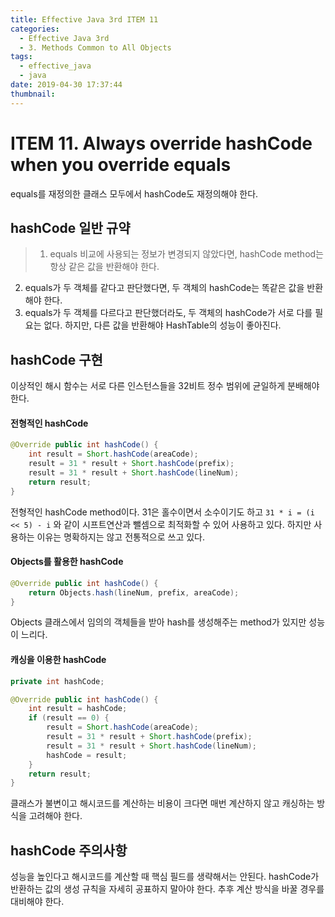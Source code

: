 ```yaml
---
title: Effective Java 3rd ITEM 11
categories:
  - Effective Java 3rd
  - 3. Methods Common to All Objects
tags:
  - effective_java
  - java
date: 2019-04-30 17:37:44
thumbnail:
---
```


# ITEM 11. Always override hashCode when you override equals
equals를 재정의한 클래스 모두에서 hashCode도 재정의해야 한다.

## hashCode 일반 규약
> 1. equals 비교에 사용되는 정보가 변경되지 않았다면, hashCode method는 항상 같은 값을 반환해야 한다.
2. equals가 두 객체를 같다고 판단했다면, 두 객체의 hashCode는 똑같은 값을 반환해야 한다.
3. equals가 두 객체를 다르다고 판단했더라도, 두 객체의 hashCode가 서로 다를 필요는 없다. 하지만, 다른 값을 반환해야 HashTable의 성능이 좋아진다.

## hashCode 구현
이상적인 해시 함수는 서로 다른 인스턴스들을 32비트 정수 범위에 균일하게 분배해야 한다.
#### 전형적인 hashCode
```java
@Override public int hashCode() {
    int result = Short.hashCode(areaCode);
    result = 31 * result + Short.hashCode(prefix);
    result = 31 * result + Short.hashCode(lineNum);
    return result;
}
```
전형적인 hashCode method이다. 31은 홀수이면서 소수이기도 하고 `31 * i = (i << 5) - i` 와 같이 시프트연산과 뺄셈으로 최적화할 수 있어 사용하고 있다. 하지만 사용하는 이유는 명확하지는 않고 전통적으로 쓰고 있다.

#### Objects를 활용한 hashCode
```java
@Override public int hashCode() {
    return Objects.hash(lineNum, prefix, areaCode);
}
```
Objects 클래스에서 임의의 객체들을 받아 hash를 생성해주는 method가 있지만 성능이 느리다.

#### 캐싱을 이용한 hashCode
```java
private int hashCode;

@Override public int hashCode() {
    int result = hashCode;
    if (result == 0) {
        result = Short.hashCode(areaCode);
        result = 31 * result + Short.hashCode(prefix);
        result = 31 * result + Short.hashCode(lineNum);
        hashCode = result;
    }
    return result;
}
```
클래스가 불변이고 해시코드를 계산하는 비용이 크다면 매번 계산하지 않고 캐싱하는 방식을 고려해야 한다.

## hashCode 주의사항
성능을 높인다고 해시코드를 계산할 때 핵심 필드를 생략해서는 안된다.
hashCode가 반환하는 값의 생성 규칙을 자세히 공표하지 말아야 한다. 추후 계산 방식을 바꿀 경우를 대비해야 한다.
